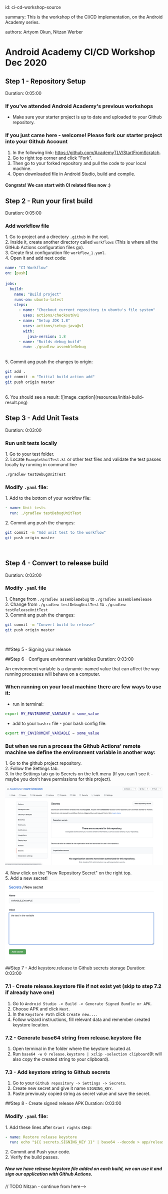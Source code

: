 id: ci-cd-workshop-source

summary: This is the workshop of the CI/CD implementation, on the Android Academy series.

authors: Artyom Okun, Nitzan Werber

# Android Academy CI/CD Workshop Dec 2020
<!-- ------------------------ -->
##  Step 1 - Repository Setup
Duration: 0:05:00

### If you've attended Android Academy's previous workshops

- Make sure your starter project is up to date and uploaded to your Github repository.

### If you just came here - welcome! Please fork our starter project into your Github Account

1. In the following link: <https://github.com/AcademyTLV/StartFromScratch>.
2. Go to right top corner and click "Fork".
3. Then go to your forked repository and pull the code to your local machine.
4. Open downloaded file in Android Studio, build and compile.

#### Congrats! We can start with CI related files now :)

<!-- ------------------------ -->
##  Step 2 - Run your first build
Duration: 0:05:00

### Add workflow file

<span>1.</span> Go to project and a directory `.github` in the root.<br/>
<span>2.</span> Inside it, create another directory called `workflows` (This is where all the GitHub Actions configuration files go).<br/>
<span>3.</span> Create first configuration file `workflow_1.yaml`.<br/>
<span>4.</span> Open it and add next code:

```yaml
name: "CI Workflow"
on: [push]
	
jobs: 
  build: 
    name: "Build project"
    runs-on: ubuntu-latest
    steps: 
      - name: "Checkout current repository in ubuntu's file system"
        uses: actions/checkout@v1
      - name: "Setup JDK 1.8"
        uses: actions/setup-java@v1
        with: 
          java-version: 1.8
      - name: "Builds debug build"
        run: ./gradlew assembleDebug
```
<br/>
<span>5.</span> Commit ang push the changes to origin:

``` bash
git add .
git commit -m "Initial build action add"
git push origin master
```
<br/>
<span>6.</span> You should see a result:
![image_caption](resources/initial-build-result.png)

<!-- ------------------------ -->

##  Step 3 - Add Unit Tests
Duration: 0:03:00

### Run unit tests locally

<span>1.</span> Go to your test folder.<br/>
<span>2.</span> Locate `ExampleUnitTest.kt` or other test files and validate the test passes locally by running in command line<br/>

``` bash
./gradlew testDebugUnitTest
```

### Modify `.yaml` file:

<span>1.</span> Add to the bottom of your workfow file:<br/>

```yaml
- name: Unit tests
  run: ./gradlew testDebugUnitTest
```

<span>2.</span> Commit ang push the changes:

``` bash
git commit -m "Add unit test to the workflow"
git push origin master
```
<br/>


<!-- ------------------------ -->

##  Step 4 - Convert to release build
Duration: 0:03:00

### Modify `.yaml` file

<span>1.</span> Change from `./gradlew assembleDebug` to `./gradlew assembleRelease`<br/>
<span>2.</span> Change from `./gradlew testDebugUnitTest` to `./gradlew testReleaseUnitTest`<br/>
<span>3.</span> Commit ang push the changes:

``` bash
git commit -m "Convert build to release"
git push origin master
```
<br/>

##Step 5 - Signing your release


##Step 6 - Configure environment variables
Duration: 0:03:00

An environment variable is a dynamic-named value that can affect the way running processes will behave on a computer.

### When running on your local machine there are few ways to use it: 

- run in terminal:

 ```bash 
export MY_ENVIROMENT_VARIABLE = some_value
 ```
 
- add to your `bashrc` file - your bash config file: 

 ``` bash
export MY_ENVIROMENT_VARIABLE = some_value 
```

### But when we run a process the Github Actions' remote machine we define the environment variable in another way:
<span>1.</span> Go to the github project repository.<br/>
<span>2.</span> Follow the Settings tab.<br/>
<span>3.</span> In the Settings tab go to Secrets on the left menu (If you can't see it - maybe you don't have permissions for this project).<br/>

![image_caption](resources/Settings_Secrets_tab_github.png)

<span>4.</span>  Now click on the "New Repository Secret" on the right top.<br/>
<span>5.</span>  Add a new secret!<br/>
![image_caption](resources/New_secret.png)


##Step 7 - Add keystore.release to Github secrets storage
Duration: 0:03:00

### 7.1 - Create release.keystore file if not exist yet (skip to step 7.2 if already have one)

1. Go to ``Android Studio -> Build -> Generate Signed Bundle or APK``.
2. Choose APK and click ``Next``.
3. In the `Keystore Path` click `Create new...`.
4. Follow wizard instructions, fill relevant data and remember created keystore location.

### 7.2 - Generate base64 string from release.keystore file

1. Open terminal in the folder where the keystore located at.
2. Run `base64 -w 0 release.keystore | xclip -selection clipboard`(It will also copy the created string to your clipboard).

### 7.3 - Add keystore string to Github secrets

1. Go to your `Github repository -> Settings -> Secrets`.
2. Create new secret and give it name `SIGNING_KEY`.
3. Paste previously copied string as secret value and save the secret.

##Step 8 - Create signed release APK
Duration: 0:03:00

### Modify `.yaml` file:

<span>1.</span> Add these lines after `Grant rights` step:<br/>

```yaml
- name: Restore release keystore
  run: echo "${{ secrets.SIGNING_KEY }}" | base64 --decode > app/release.keystore
```

<span>2.</span> Commit and Push your code.<br/>
<span>2.</span> Verify the build passes.<br/>

##### Now we have release keystore file added on each build, we can use it and sign our application with Github Actions.


// TODO Nitzan - continue from here-->
